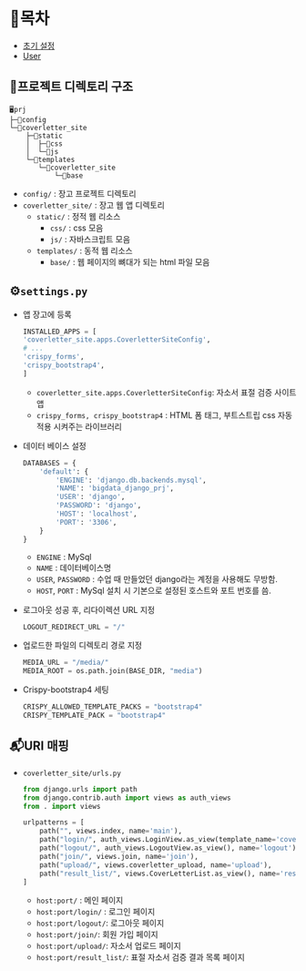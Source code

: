 # 🔖목차
- [초기 설정](docs/init.md)
- [User](docs/auth_user.md)

## 📁프로젝트 디렉토리 구조
```console
🖥️prj
├─📁config
└─📁coverletter_site
    ├─📁static
    │  ├─📁css
    │  └─📁js
    └─📁templates
       └─📁coverletter_site
           └─📁base
```
- `config/` : 장고 프로젝트 디렉토리
- `coverletter_site/` : 장고 웹 앱 디렉토리
    - `static/` : 정적 웹 리소스
        - `css/` : css 모음
        - `js/` : 자바스크립트 모음
    - `templates/` : 동적 웹 리소스
        - `base/` : 웹 페이지의 뼈대가 되는 html 파일 모음

## ⚙️`settings.py`

- 앱 장고에 등록
    ```py
    INSTALLED_APPS = [
    'coverletter_site.apps.CoverletterSiteConfig',
    # ...
    'crispy_forms',
    'crispy_bootstrap4',
    ]
    ```
    - `coverletter_site.apps.CoverletterSiteConfig`: 자소서 표절 검증 사이트 앱
    - `crispy_forms, crispy_bootstrap4` : HTML 폼 태그, 부트스트립 css 자동 적용 시켜주는 라이브러리

- 데이터 베이스 설정
    ``` py
    DATABASES = {
        'default': {
            'ENGINE': 'django.db.backends.mysql',
            'NAME': 'bigdata_django_prj',
            'USER': 'django',
            'PASSWORD': 'django',
            'HOST': 'localhost',
            'PORT': '3306',
        }
    }
    ```
    - `ENGINE` : MySql
    - `NAME` : 데이터베이스명
    - `USER`, `PASSWORD` : 수업 때 만들었던 django라는 계정을 사용해도 무방함.
    - `HOST`, `PORT` : MySql 설치 시 기본으로 설정된 호스트와 포트 번호를 씀.

- 로그아웃 성공 후, 리다이렉션 URL 지정
    ```py
    LOGOUT_REDIRECT_URL = "/"
    ```

- 업로드한 파일의 디렉토리 경로 지정
    ```py
    MEDIA_URL = "/media/"
    MEDIA_ROOT = os.path.join(BASE_DIR, "media")
    ```

- Crispy-bootstrap4 세팅
    ```py
    CRISPY_ALLOWED_TEMPLATE_PACKS = "bootstrap4"
    CRISPY_TEMPLATE_PACK = "bootstrap4"
    ```

## 📬URI 매핑

- `coverletter_site/urls.py`
    ```py
    from django.urls import path
    from django.contrib.auth import views as auth_views
    from . import views

    urlpatterns = [
        path("", views.index, name='main'),
        path("login/", auth_views.LoginView.as_view(template_name='coverletter_site/login.html'), name='login'),
        path("logout/", auth_views.LogoutView.as_view(), name='logout'),
        path("join/", views.join, name='join'),
        path("upload/", views.coverletter_upload, name='upload'),
        path("result_list/", views.CoverLetterList.as_view(), name='result_list'),
    ]
    ```
    - `host:port/` : 메인 페이지
    - `host:port/login/` : 로그인 페이지
    - `host:port/logout/`: 로그아웃 페이지
    - `host:port/join/`: 회원 가입 페이지
    - `host:port/upload/`: 자소서 업로드 페이지
    - `host:port/result_list/`: 표절 자소서 검증 결과 목록 페이지